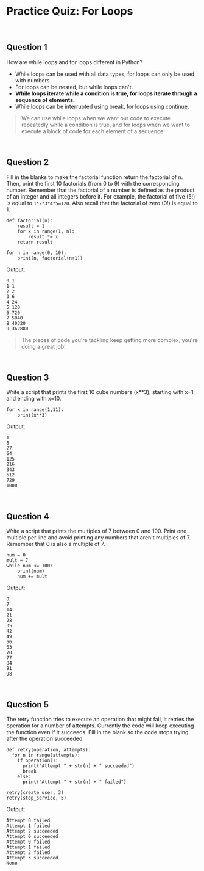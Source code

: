 # Practice Quiz: For Loops

<br>

## Question 1
How are while loops and for loops different in Python?

* While loops can be used with all data types, for loops can only be used with numbers.
* For loops can be nested, but while loops can't.
* **While loops iterate while a condition is true, for loops iterate through a sequence of elements.**
* While loops can be interrupted using break, for loops using continue.

> We can use while loops when we want our code to execute repeatedly while a condition is true, and for loops when we want to execute a block of code for each element of a sequence.

<br>

## Question 2
Fill in the blanks to make the factorial function return the factorial of n. Then, print the first 10 factorials (from 0 to 9) with the corresponding number. Remember that the factorial of a number is defined as the product of an integer and all integers before it. For example, the factorial of five (5!) is equal to `1*2*3*4*5=120`. Also recall that the factorial of zero (0!) is equal to 1.

```
def factorial(n):
    result = 1
    for x in range(1, n):
        result *= x
    return result

for n in range(0, 10):
    print(n, factorial(n+1))
```

Output:

```
0 1
1 1
2 2
3 6
4 24
5 120
6 720
7 5040
8 40320
9 362880
```

> The pieces of code you're tackling keep getting more complex, you're doing a great job!

<br>

## Question 3
Write a script that prints the first 10 cube numbers (x**3), starting with x=1 and ending with x=10.

```
for x in range(1,11):
    print(x**3)
```

Output:

```
1
8
27
64
125
216
343
512
729
1000
```

<br>

## Question 4
Write a script that prints the multiples of 7 between 0 and 100. Print one multiple per line and avoid printing any numbers that aren't multiples of 7. Remember that 0 is also a multiple of 7.

```
num = 0
mult = 7
while num <= 100:
    print(num)
    num += mult
```

Output:

```
0
7
14
21
28
35
42
49
56
63
70
77
84
91
98
```

<br>

## Question 5
The retry function tries to execute an operation that might fail, it retries the operation for a number of attempts. Currently the code will keep executing the function even if it succeeds. Fill in the blank so the code stops trying after the operation succeeded.

```
def retry(operation, attempts):
  for n in range(attempts):
    if operation():
      print("Attempt " + str(n) + " succeeded")
      break
    else:
      print("Attempt " + str(n) + " failed")

retry(create_user, 3)
retry(stop_service, 5)
```

Output:

```
Attempt 0 failed
Attempt 1 failed
Attempt 2 succeeded
Attempt 0 succeeded
Attempt 0 failed
Attempt 1 failed
Attempt 2 failed
Attempt 3 succeeded
None
```
